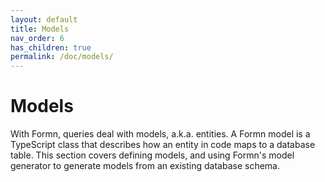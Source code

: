 ```yaml
---
layout: default
title: Models
nav_order: 6
has_children: true
permalink: /doc/models/
---
```


# Models

With Formn, queries deal with models, a.k.a. entities.  A Formn model is a
TypeScript class that describes how an entity in code maps to a database table.
This section covers defining models, and using Formn's model generator to
generate models from an existing database schema.
